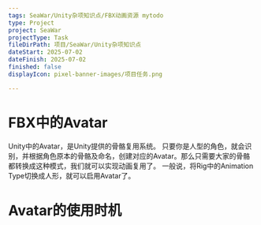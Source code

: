```yaml
---
tags: SeaWar/Unity杂项知识点/FBX动画资源 mytodo
type: Project
project: SeaWar
projectType: Task
fileDirPath: 项目/SeaWar/Unity杂项知识点
dateStart: 2025-07-02
dateFinish: 2025-07-02
finished: false
displayIcon: pixel-banner-images/项目任务.png

---
```

# FBX中的Avatar
Unity中的Avatar，是Unity提供的骨骼复用系统。
只要你是人型的角色，就会识别，并根据角色原本的骨骼及命名，创建对应的Avatar。那么只需要大家的骨骼都转换成这种模式，我们就可以实现动画复用了。
一般说，将Rig中的Animation Type切换成人形，就可以启用Avatar了。
# Avatar的使用时机


